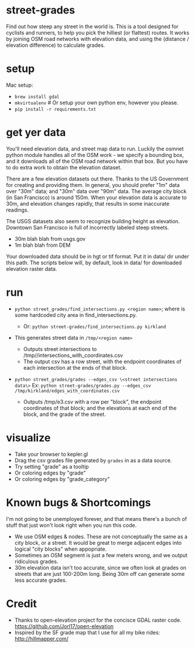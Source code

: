 # street-grades
Find out how steep any street in the world is. This is a tool designed for cyclists and runners, to help you pick the hilliest (or flattest) routes. It works by joining OSM road networks with elevation data, and using the (distance / elevation difference) to calculate grades.

# setup
Mac setup:
- `brew install gdal`
- `mkvirtualenv` # Or setup your own python env, however you please.
- `pip install -r requirements.txt`

# get yer data
You'll need elevation data, and street map data to run. Luckily the osmnet python module handles all of the OSM work - we specify a bounding box, and it downloads all of the OSM road network within that box. But you have to do extra work to obtain the elevation dataset.

There are a few elevation datasets out there. Thanks to the US Government for creating and providing them. In general, you should prefer "1m" data over "30m" data; and "30m" data over "90m" data. The average city block (in San Francisco) is around 150m. When your elevation data is accurate to 30m, and elevation changes rapidly, that results in some inaccurate readings.

The USGS datasets also seem to recognize building height as elevation. Downtown San Francisco is full of incorrectly labeled steep streets.

- 30m blah blah from usgs.gov
- 1m blah blah from DEM

Your downloaded data should be in hgt or tif format. Put it in data/ dir under this path. The scripts below will, by default, look in data/ for downloaded elevation raster data.

# run
- `python street_grades/find_intersections.py <region name>`; where <region name> is some hardcoded city area in find_intersections.py.
    - Or: `python street-grades/find_intersections.py kirkland`
- This generates street data in `/tmp/<region name>`
    - Outputs street intersections to /tmp/<region name>/intersections_with_coordinates.csv
    - The output csv has a row street, with the endpoint coordinates of each intersection at the ends of that block. 

- `python street_grades/grades --edges_csv \<street intersections data\>`
Ex: `python street-grades/grades.py --edges_csv /tmp/kirkland/edges_with_coordinates.csv`
    - Outputs /tmp/e3.csv with a row per "block", the endpoint coordinates of that block; and the elevations at each end of the block, and the grade of the street.

# visualize
- Take your browser to kepler.gl
- Drag the csv grades file generated by `grades` in as a data source.
- Try setting "grade" as a tooltip
- Or coloring edges by "grade"
- Or coloring edges by "grade_category"

# Known bugs & Shortcomings
I'm not going to be unemployed forever, and that means there's a bunch of stuff that just won't look right when you run this code.
- We use OSM edges & nodes. These are not conceptually the same as a city block, or a street. It would be great to merge adjacent edges into logical "city blocks" when appopriate.
- Sometimes an OSM segment is just a few meters wrong, and we output ridiculous grades.
- 30m elevation data isn't too accurate, since we often look at grades on streets that are just 100-200m long. Being 30m off can generate some less accurate grades.

# Credit
- Thanks to open-elevation project for the concisce GDAL raster code. https://github.com/Jorl17/open-elevation
- Inspired by the SF grade map that I use for all my bike rides: http://hillmapper.com/
